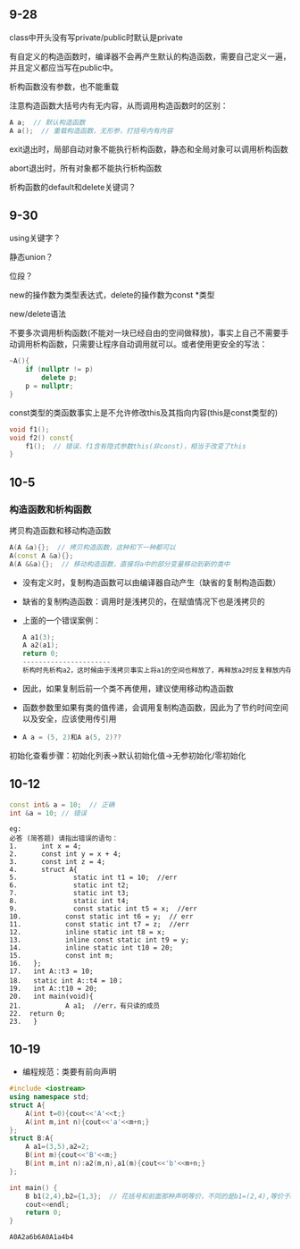 ## 9-28

class中开头没有写private/public时默认是private

有自定义的构造函数时，编译器不会再产生默认的构造函数，需要自己定义一遍，并且定义都应当写在public中。

析构函数没有参数，也不能重载

注意构造函数大括号内有无内容，从而调用构造函数时的区别：

```cpp
A a;  // 默认构造函数
A a();  // 重载构造函数，无形参，打括号内有内容
```

exit退出时，局部自动对象不能执行析构函数，静态和全局对象可以调用析构函数

abort退出时，所有对象都不能执行析构函数

析构函数的default和delete关键词？

## 9-30

using关键字？

静态union？

位段？

new的操作数为类型表达式，delete的操作数为const *类型

new/delete语法

不要多次调用析构函数(不能对一块已经自由的空间做释放)，事实上自己不需要手动调用析构函数，只需要让程序自动调用就可以。或者使用更安全的写法：

```cpp
~A(){
    if (nullptr != p)
        delete p;
    p = nullptr;
}
```

const类型的类函数事实上是不允许修改this及其指向内容(this是const类型的)

```cpp
void f1();
void f2() const{
    f1();  // 错误，f1含有隐式参数this(非const)，相当于改变了this
}
```

## 10-5

### 构造函数和析构函数

拷贝构造函数和移动构造函数

```cpp
A(A &a){};  // 拷贝构造函数，这种和下一种都可以
A(const A &a){};
A(A &&a){};  // 移动构造函数，直接将a中的部分变量移动到新的类中
```

- 没有定义时，复制构造函数可以由编译器自动产生（缺省的复制构造函数）

- 缺省的复制构造函数：调用时是浅拷贝的，在赋值情况下也是浅拷贝的

- 上面的一个错误案例：

  ```cpp
  A a1(3);
  A a2(a1);
  return 0;
  ----------------------
  析构时先析构a2，这时候由于浅拷贝事实上将a1的空间也释放了，再释放a2时反复释放内存了。
  ```

- 因此，如果复制后前一个类不再使用，建议使用移动构造函数

- 函数参数里如果有类的值传递，会调用复制构造函数，因此为了节约时间空间以及安全，应该使用传引用

- ```cpp
  A a = (5, 2)和A a(5, 2)??
  ```

初始化查看步骤：初始化列表->默认初始化值->无参初始化/零初始化

## 10-12

```cpp
const int& a = 10;  // 正确
int &a = 10; // 错误
```

```
eg:
必答 (简答题) 请指出错误的语句：
1.      int x = 4;
2.      const int y = x + 4;
3.      const int z = 4;
4.      struct A{
5.              static int t1 = 10;  //err
6.              static int t2;
7.              static int t3;
8.              static int t4;
9.              const static int t5 = x;  //err
10.           const static int t6 = y;  // err
11.           const static int t7 = z;  //err
12.           inline static int t8 = x;
13.           inline const static int t9 = y;
14.           inline static int t10 = 20;
15.           const int m;
16.   };
17.   int A::t3 = 10;
18.   static int A::t4 = 10；
19.   int A::t10 = 20;
20.   int main(void){
21.           A a1;  //err，有只读的成员
22.  return 0;
23.   }
```

## 10-19

- 编程规范：类要有前向声明

```cpp
#include <iostream>
using namespace std;
struct A{
    A(int t=0){cout<<'A'<<t;}
    A(int m,int n){cout<<'a'<<m+n;}
};
struct B:A{
    A a1=(3,5),a2=2;
    B(int m){cout<<'B'<<m;}
    B(int m,int n):a2(m,n),a1(m){cout<<'b'<<m+n;}
};

int main() {
    B b1(2,4),b2={1,3};  // 花括号和前面那种声明等价，不同的是b1=(2,4),等价于b1(4)
    cout<<endl;
    return 0;
}

A0A2a6b6A0A1a4b4
```

